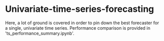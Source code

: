 # Univariate-time-series-forecasting
Here, a lot of ground is covered in order to pin down the best forecaster for a single, univariate time series.
Performance comparison is provided in 'ts_performance_summary.ipynb'.
